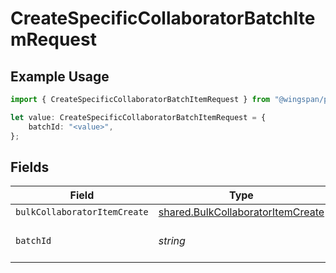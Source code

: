 # CreateSpecificCollaboratorBatchItemRequest

## Example Usage

```typescript
import { CreateSpecificCollaboratorBatchItemRequest } from "@wingspan/payments/sdk/models/operations";

let value: CreateSpecificCollaboratorBatchItemRequest = {
    batchId: "<value>",
};
```

## Fields

| Field                                                                                         | Type                                                                                          | Required                                                                                      | Description                                                                                   |
| --------------------------------------------------------------------------------------------- | --------------------------------------------------------------------------------------------- | --------------------------------------------------------------------------------------------- | --------------------------------------------------------------------------------------------- |
| `bulkCollaboratorItemCreate`                                                                  | [shared.BulkCollaboratorItemCreate](../../../sdk/models/shared/bulkcollaboratoritemcreate.md) | :heavy_minus_sign:                                                                            | N/A                                                                                           |
| `batchId`                                                                                     | *string*                                                                                      | :heavy_check_mark:                                                                            | Unique identifier for a batch                                                                 |